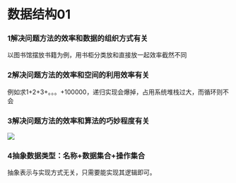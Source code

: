 # 				数据结构01

### 1解决问题方法的效率和数据的组织方式有关

以图书馆摆放书籍为例，用书柜分类放和直接放一起效率截然不同

### 2解决问题方法的效率和空间的利用效率有关

例如求1+2+3+。。。+100000，递归实现会爆掉，占用系统堆栈过大，而循环则不会

### 3解决问题方法的效率和算法的巧妙程度有关

![](D:\upload\多项式求和.png)

### 4抽象数据类型：名称+数据集合+操作集合

抽象表示与实现方式无关，只需要能实现其逻辑即可。